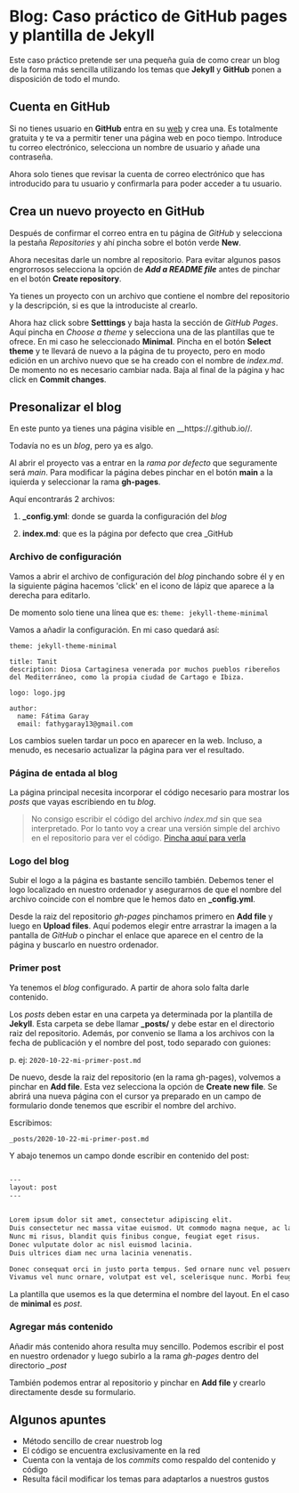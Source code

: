 # Blog: Caso práctico de GitHub pages y plantilla de Jekyll

Este caso práctico pretende ser una pequeña guía de como crear un blog de la forma más sencilla utilizando los temas que __Jekyll__ y __GitHub__ ponen a disposición de todo el mundo.

## Cuenta en GitHub

Si no tienes usuario en __GitHub__ entra en su [web](https://github.com) y crea una.
Es totalmente gratuita y te va a permitir tener una página web en poco tiempo.
Introduce tu correo electrónico, selecciona un nombre de usuario y añade una contraseña.

Ahora solo tienes que revisar la cuenta de correo electrónico que has introducido para tu usuario y confirmarla para poder acceder a tu usuario.

## Crea un nuevo proyecto en GitHub

Después de confirmar el correo entra en tu página de _GitHub_ y selecciona la pestaña _Repositories_ y ahí pincha sobre el botón verde __New__.

Ahora necesitas darle un nombre al repositorio. Para evitar algunos pasos engrorrosos selecciona la opción de __*Add a README file*__ antes de pinchar en el botón __Create repository__.

Ya tienes un proyecto con un archivo que contiene el nombre del repositorio y la descripción, si es que la introduciste al crearlo.

Ahora haz click sobre __Setttings__ y baja hasta la sección de _GitHub Pages_.
Aquí pincha en _Choose a theme_ y selecciona una de las plantillas que te ofrece.
En mi caso he seleccionado __Minimal__. Pincha en el botón __Select theme__ y te llevará de nuevo a la página de tu proyecto, pero en modo edición en un archivo nuevo que se ha creado con el nombre de _index.md_.
De momento no es necesario cambiar nada.
Baja al final de la página y hac click en __Commit changes__.

## Presonalizar el blog

En este punto ya tienes una página visible en __https://<USUARIO GITHUB>.github.io/<REPOSITORIO>/.

Todavía no es un _blog_, pero ya es algo.

Al abrir el proyecto vas a entrar en la _rama por defecto_ que seguramente será _main_. Para modificar la página debes pinchar en el botón __main__ a la iquierda y seleccionar la rama __gh-pages__.

Aquí encontrarás 2 archivos:

 1. **_config.yml**: donde se guarda la configuración del *blog*

 1. **index.md**: que es la página por defecto que crea _GitHub

### Archivo de configuración

Vamos a abrir el archivo de configuración del _blog_ pinchando sobre él y en la siguiente página hacemos 'click' en el icono de lápiz que aparece a la derecha para editarlo.

De momento solo tiene una línea que es: `theme: jekyll-theme-minimal`

Vamos a añadir la configuración. En mi caso quedará así:

```
theme: jekyll-theme-minimal

title: Tanit
description: Diosa Cartaginesa venerada por muchos pueblos ribereños del Mediterráneo, como la propia ciudad de Cartago e Ibiza.
  
logo: logo.jpg

author:
  name: Fátima Garay
  email: fathygaray13@gmail.com
```

Los cambios suelen tardar un poco en aparecer en la web.
Incluso, a menudo, es necesario actualizar la página para ver el resultado.

### Página de entada al blog

La página principal necesita incorporar el código necesario para mostrar los _posts_ que vayas escribiendo en tu _blog_.

> No consigo escribir el código del archivo _index.md_ sin que sea interpretado.
> Por lo tanto voy a crear una versión simple del archivo en el repositorio para ver el código.
> [Pincha aquí para verla](./caso-practico-tanit-index.md)

### Logo del blog

Subir el logo a la página es bastante sencillo también.
Debemos tener el logo localizado en nuestro ordenador y asegurarnos de que el nombre del archivo coincide con el nombre que le hemos dato en **_config.yml**.

Desde la raiz del repositorio _gh-pages_ pinchamos primero en __Add file__ y luego en __Upload files__.
Aquí podemos elegir entre arrastrar la imagen a la pantalla de _GitHub_ o pinchar el enlace que aparece en el centro de la página y buscarlo en nuestro ordenador.

### Primer post

Ya tenemos el _blog_ configurado.
A partir de ahora solo falta darle contenido.

Los _posts_ deben estar en una carpeta ya determinada por la plantilla de __Jekyll__.
Esta carpeta se debe llamar **_posts/** y debe estar en el directorio raiz del repositorio.
Además, por convenio se llama a los archivos con la fecha de publicación y el nombre del post, todo separado con guiones:

p. ej: `2020-10-22-mi-primer-post.md`

De nuevo, desde la raiz del repositorio (en la rama gh-pages), volvemos a pinchar en __Add file__.
Esta vez selecciona la opción de __Create new file__.
Se abrirá una nueva página con el cursor ya preparado en un campo de formulario donde tenemos que escribir el nombre del archivo.

Escribimos:

`_posts/2020-10-22-mi-primer-post.md`

Y abajo tenemos un campo donde escribir en contenido del post:

```markdown

---
layout: post
---


Lorem ipsum dolor sit amet, consectetur adipiscing elit.
Duis consectetur nec massa vitae euismod. Ut commodo magna neque, ac lacinia augue ornare sed.
Nunc mi risus, blandit quis finibus congue, feugiat eget risus.
Donec vulputate dolor ac nisl euismod lacinia.
Duis ultrices diam nec urna lacinia venenatis.

Donec consequat orci in justo porta tempus. Sed ornare nunc vel posuere tristique. Praesent vitae rhoncus lectus, sed tristique nisl.
Vivamus vel nunc ornare, volutpat est vel, scelerisque nunc. Morbi feugiat ante eget risus eleifend tincidunt. Duis leo metus, laoreet pretium est iaculis, placerat dapibus felis. Curabitur quis tempus turpis, ac blandit sem. Nulla nec tincidunt libero. Quisque scelerisque mauris et dui viverra, id ultrices quam porttitor. Pellentesque non suscipit orci.
```

La plantilla que usemos es la que determina el nombre del layout. En el caso de __minimal__ es _post_.

### Agregar más contenido

Añadir más contenido ahora resulta muy sencillo.
Podemos escribir el post en nuestro ordenador y luego subirlo a la rama _gh-pages_ dentro del directorio *_post*

También podemos entrar al repositorio y pinchar en __Add file__ y crearlo directamente desde su formulario.

## Algunos apuntes

 - Método sencillo de crear nuestrob log
 - El código se encuentra exclusivamente en la red
 - Cuenta con la ventaja de los _commits_ como respaldo del contenido y código
 - Resulta fácil modificar los temas para adaptarlos a nuestros gustos